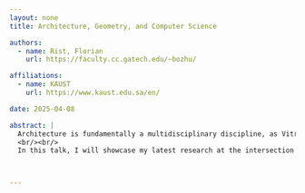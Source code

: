 ```yaml
---
layout: none
title: Architecture, Geometry, and Computer Science

authors:
  - name: Rist, Florian
    url: https://faculty.cc.gatech.edu/~bozhu/

affiliations:
  - name: KAUST
    url: https://www.kaust.edu.sa/en/

date: 2025-04-08

abstract: |
  Architecture is fundamentally a multidisciplinary discipline, as Vitruvius rightly noted when listing the ten sciences every architect should master. At the top of his list were Geometry and Arithmetic principles that have since evolved into Computer Science, Euclidian and Non-Euclidian Geometry, and Discrete Geometry. Together, they empower us to push the boundaries of spatial and formal expression and minimize energy consumption, material use, and waste.
  <br/><br/>
  In this talk, I will showcase my latest research at the intersection of computational design and digital fabrication. Topics include robotic string art, robotic 3D printing of free-form concrete panels, cold bending of glass, curvature-adaptive CNC machining, and novel interactive design tools for designing with developable surfaces. From advanced simulations and optimizations to machine learning as a substitute for traditional finite element simulations, novel results open up new possibilities for solving complex design problems and efficient materialization.



---
```

